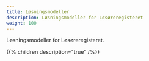```yaml
---
title: Løsningsmodeller
description: Løsningsmodeller for Løsøreregisteret
weight: 100
---
```


Løsningsmodeller for Løsøreregisteret.

{{% children description="true" /%}}
